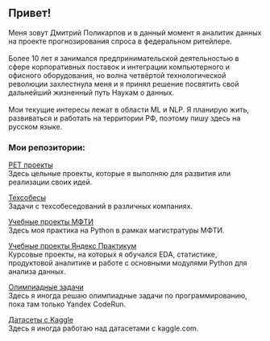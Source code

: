 ## Привет!</br>
Меня зовут Дмитрий Поликарпов и в данный момент я аналитик данных на проекте прогнозирования спроса в федеральном ритейлере.</br></br>
Более 10 лет я занимался предпринимательской деятельностью в сфере корпоративных поставок и интеграции компьютерного и офисного оборудования, но волна четвёртой технологической революции захлестнула меня и я принял решение посвятить свой дальнейший жизненный путь Наукам о данных.</br></br>
Мои текущие интересы лежат в области ML и NLP. Я планирую жить, развиваться и работать на территории РФ, поэтому пишу здесь на русском языке.</br>

### Мои репозитории:<br>
[PET проекты](https://github.com/Vendor62/PET-project)<br>
Здесь цельные проекты, которые я выполняю для развития или реализации своих идей.

[Техсобесы](https://github.com/Vendor62/tech_interview)<br>
Задачи с техсобеседований в различных компаниях.

[Учебные проекты МФТИ](https://github.com/Vendor62/MIPT_practice)<br>
Здесь моя практика на Python в рамках магистратуры МФТИ.

[Учебные проекты Яндекс Практикум](https://github.com/Vendor62/Training-projects-DA)<br>
Курсовые проекты, на которых я обучался EDA, статистике, продуктовой аналитике и работе с основными модулями Python для анализа данных.

[Олимпиадные задачи](https://github.com/Vendor62/Yandex-CodeRun)<br>
Здесь я иногда решаю олимпиадные задачи по программированию, пока там только Yandex CodeRun.

[Датасеты с Kaggle](https://github.com/Vendor62/Kaggle-Datasets)<br>
Здесь я иногда работаю над датасетами с kaggle.com.
